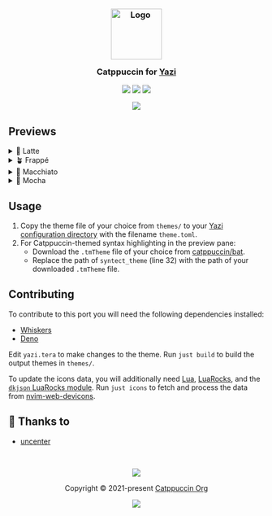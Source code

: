 <h3 align="center">
	<img src="https://raw.githubusercontent.com/catppuccin/catppuccin/main/assets/logos/exports/1544x1544_circle.png" width="100" alt="Logo"/><br/>
	<img src="https://raw.githubusercontent.com/catppuccin/catppuccin/main/assets/misc/transparent.png" height="30" width="0px"/>
	Catppuccin for <a href="https://yazi-rs.github.io">Yazi</a>
	<img src="https://raw.githubusercontent.com/catppuccin/catppuccin/main/assets/misc/transparent.png" height="30" width="0px"/>
</h3>

<p align="center">
	<a href="https://github.com/catppuccin/yazi/stargazers"><img src="https://img.shields.io/github/stars/catppuccin/yazi?colorA=363a4f&colorB=b7bdf8&style=for-the-badge"></a>
	<a href="https://github.com/catppuccin/yazi/issues"><img src="https://img.shields.io/github/issues/catppuccin/yazi?colorA=363a4f&colorB=f5a97f&style=for-the-badge"></a>
	<a href="https://github.com/catppuccin/yazi/contributors"><img src="https://img.shields.io/github/contributors/catppuccin/yazi?colorA=363a4f&colorB=a6da95&style=for-the-badge"></a>
</p>

<p align="center">
	<img src="assets/previews/preview.webp"/>
</p>

## Previews

<details>
<summary>🌻 Latte</summary>
<img src="assets/previews/latte.webp"/>
</details>
<details>
<summary>🪴 Frappé</summary>
<img src="assets/previews/frappe.webp"/>
</details>
<details>
<summary>🌺 Macchiato</summary>
<img src="assets/previews/macchiato.webp"/>
</details>
<details>
<summary>🌿 Mocha</summary>
<img src="assets/previews/mocha.webp"/>
</details>

## Usage

1. Copy the theme file of your choice from `themes/` to your [Yazi configuration directory](https://yazi-rs.github.io/docs/configuration/overview) with the filename `theme.toml`.
2. For Catppuccin-themed syntax highlighting in the preview pane:
   - Download the `.tmTheme` file of your choice from [catppuccin/bat](https://github.com/catppuccin/bat).
   - Replace the path of `syntect_theme` (line 32) with the path of your downloaded `.tmTheme` file.

## Contributing

To contribute to this port you will need the following dependencies installed:

- [Whiskers](https://github.com/catppuccin/whiskers)
- [Deno](https://docs.deno.com/runtime/manual/getting_started/installation)

Edit `yazi.tera` to make changes to the theme. Run `just build` to build the output themes in `themes/`.

To update the icons data, you will additionally need [Lua](https://lua.org/start.html), [LuaRocks](https://luarocks.org/), and the [`dkjson` LuaRocks module](https://luarocks.org/modules/dhkolf/dkjson). Run `just icons` to fetch and process the data from [nvim-web-devicons](https://github.com/nvim-tree/nvim-web-devicons).

## 💝 Thanks to

- [uncenter](https://github.com/uncenter)

&nbsp;

<p align="center">
	<img src="https://raw.githubusercontent.com/catppuccin/catppuccin/main/assets/footers/gray0_ctp_on_line.svg?sanitize=true" />
</p>

<p align="center">
	Copyright &copy; 2021-present <a href="https://github.com/catppuccin" target="_blank">Catppuccin Org</a>
</p>

<p align="center">
	<a href="https://github.com/catppuccin/catppuccin/blob/main/LICENSE"><img src="https://img.shields.io/static/v1.svg?style=for-the-badge&label=License&message=MIT&logoColor=d9e0ee&colorA=363a4f&colorB=b7bdf8"/></a>
</p>
